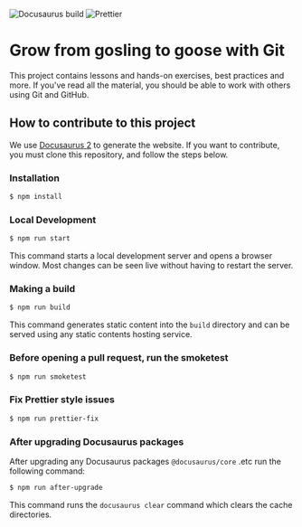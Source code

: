 ![Docusaurus build](https://github.com/HonkingGoose/git-gosling/workflows/Docusaurus%20build/badge.svg)
![Prettier](https://github.com/HonkingGoose/git-gosling/workflows/Prettier/badge.svg)

# Grow from gosling to goose with Git

This project contains lessons and hands-on exercises, best practices and more.
If you've read all the material, you should be able to work with others using Git and GitHub.

## How to contribute to this project

We use [Docusaurus 2](https://v2.docusaurus.io/) to generate the website.
If you want to contribute, you must clone this repository, and follow the steps below.

### Installation

```bash
$ npm install
```

### Local Development

```bash
$ npm run start
```

This command starts a local development server and opens a browser window.
Most changes can be seen live without having to restart the server.

### Making a build

```bash
$ npm run build
```

This command generates static content into the `build` directory and can be served using any static contents hosting service.

### Before opening a pull request, run the smoketest

```bash
$ npm run smoketest
```

### Fix Prettier style issues

```bash
$ npm run prettier-fix
```

### After upgrading Docusaurus packages

After upgrading any Docusaurus packages `@docusaurus/core` .etc run the following command:

```bash
$ npm run after-upgrade
```

This command runs the `docusaurus clear` command which clears the cache directories.
